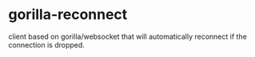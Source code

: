 # gorilla-reconnect

client based on gorilla/websocket that will automatically reconnect if the connection is dropped.
